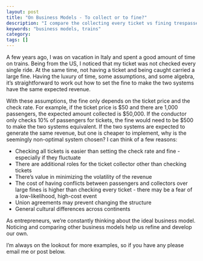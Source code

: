 ```yaml
---
layout: post
title: "On Business Models - To collect or to fine?"
description: "I compare the collecting every ticket vs fining trespasser model on trains"
keywords: "business models, trains"
category:
tags: []
---
```


<p>A few years ago, I was on vacation in Italy and spent a good amount of time on trains. Being from the US, I noticed that my ticket was not checked every single ride. At the same time, not having a ticket and being caught carried a large fine. Having the luxury of time, some assumptions, and some algebra, it’s straightforward to work out how to set the fine to make the two systems have the same expected revenue.</p>

<div class="gist"><script src="https://gist.github.com/1964013.js"></script></div>

<p>With these assumptions, the fine only depends on the ticket price and the check rate. For example, if the ticket price is $50 and there are 1,000 passengers, the expected amount collected is $50,000. If the conductor only checks 10% of passengers for tickets, the fine would need to be $500 to make the two systems equivalent. If the two systems are expected to generate the same revenue, but one is cheaper to implement, why is the seemingly non-optimal system chosen? I can think of a few reasons:</p>

<ul>
  <li>Checking all tickets is easier than setting the check rate and fine - especially if they fluctuate</li>
  <li>There are additional roles for the ticket collector other than checking tickets</li>
  <li>There’s value in minimizing the volatility of the revenue</li>
  <li>The cost of having conflicts between passengers and collectors over large fines is higher than checking every ticket - there may be a fear of a low-likelihood, high-cost event</li>
  <li>Union agreements may prevent changing the structure</li>
  <li>General cultural differences across continents</li>
</ul>

<p>As entrepreneurs, we’re constantly thinking about the ideal business model. Noticing and comparing other business models help us refine and develop our own.</p>

<p>I’m always on the lookout for more examples, so if you have any please email me or post below.</p>